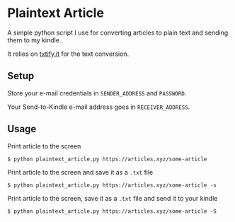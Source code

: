 # Plaintext Article

A simple python script I use for converting articles to plain text and sending them to my kindle.

It relies on [txtify.it](https://txtify.it) for the text conversion.

## Setup

Store your e-mail credentials in `SENDER_ADDRESS` and `PASSWORD`.

Your Send-to-Kindle e-mail address goes in `RECEIVER_ADDRESS`.

## Usage

Print article to the screen

```
$ python plaintext_article.py https://articles.xyz/some-article
```

Print article to the screen and save it as a `.txt` file

```
$ python plaintext_article.py https://articles.xyz/some-article -s
```

Print article to the screen, save it as a `.txt` file and send it to your kindle

```
$ python plaintext_article.py https://articles.xyz/some-article -S
```
